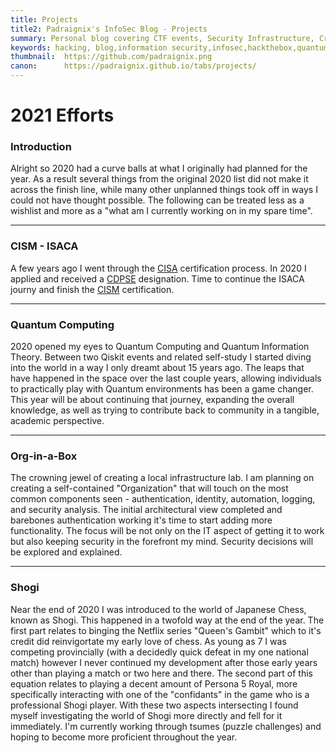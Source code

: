 ```yaml
---
title: Projects
title2: Padraignix's InfoSec Blog - Projects
summary: Personal blog covering CTF events, Security Infrastructure, Cryptography, Emulator development, Quantum Technology and related adventures
keywords: hacking, blog,information security,infosec,hackthebox,quantum computing,quantum technology,emulation,emulators,reverse engineering
thumbnail:  https://github.com/padraignix.png
canon:      https://padraignix.github.io/tabs/projects/
---
```


# 2021 Efforts

### Introduction

Alright so 2020 had a curve balls at what I originally had planned for the year. As a result several things from the original 2020 list did not make it across the finish line, while many other unplanned things took off in ways I could not have thought possible. The following can be treated less as a wishlist and more as a "what am I currently working on in my spare time".

---

### CISM - ISACA

A few years ago I went through the [CISA](https://www.isaca.org/credentialing/cisa) certification process. In 2020 I applied and received a [CDPSE](https://www.isaca.org/credentialing/certified-data-privacy-solutions-engineer) designation. Time to continue the ISACA journy and finish the [CISM](https://www.isaca.org/credentialing/cism) certification. 

---

### Quantum Computing

2020 opened my eyes to Quantum Computing and Quantum Information Theory. Between two Qiskit events and related self-study I started diving into the world in a way I only dreamt about 15 years ago. The leaps that have happened in the space over the last couple years, allowing individuals to practically play with Quantum environments has been a game changer. This year will be about continuing that journey, expanding the overall knowledge, as well as trying to contribute back to community in a tangible, academic perspective.

---

### Org-in-a-Box

The crowning jewel of creating a local infrastructure lab. I am planning on creating a self-contained "Organization" that will touch on the most common components seen - authentication, identity, automation, logging, and security analysis. The initial architectural view completed and barebones authentication working it's time to start adding more functionality. The focus will be not only on the IT aspect of getting it to work but also keeping security in the forefront my mind. Security decisions will be explored and explained.  

---

### Shogi

Near the end of 2020 I was introduced to the world of Japanese Chess, known as Shogi. This happened in a twofold way at the end of the year. The first part relates to binging the Netflix series "Queen's Gambit" which to it's credit did reinvigortate my early love of chess. As young as 7 I was competing provincially (with a decidedly quick defeat in my one national match) however I never continued my development after those early years other than playing a match or two here and there. The second part of this equation relates to playing a decent amount of Persona 5 Royal, more specifically interacting with one of the "confidants" in the game who is a professional Shogi player. With these two aspects intersecting I found myself investigating the world of Shogi more directly and fell for it immediately. I'm currently working through tsumes (puzzle challenges) and hoping to become more proficient throughout the year.
